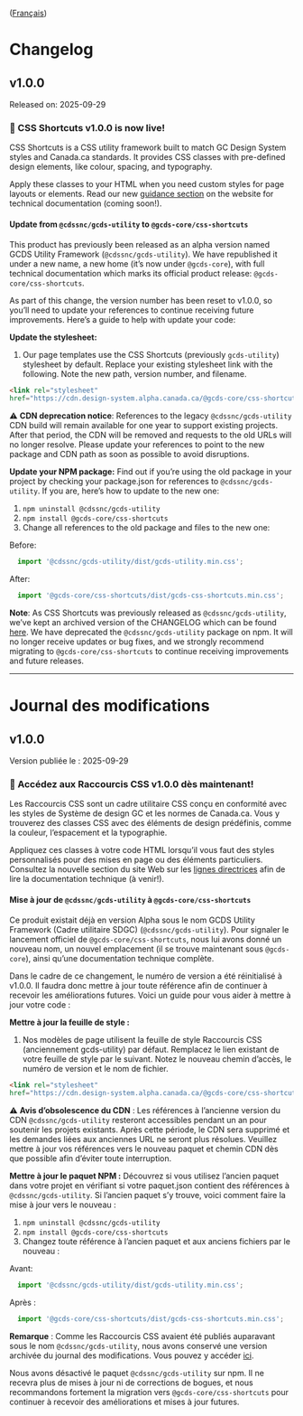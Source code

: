 ([Français](#journal-des-modifications))
# Changelog
## v1.0.0

Released on: 2025-09-29

### :rocket: CSS Shortcuts v1.0.0 is now live!

CSS Shortcuts is a CSS utility framework built to match GC Design System styles and Canada.ca standards. It provides CSS classes with pre-defined design elements, like colour, spacing, and typography.

Apply these classes to your HTML when you need custom styles for page layouts or elements. Read our new [guidance section](https://design-system.alpha.canada.ca/en/css-shortcuts/) on the website for technical documentation (coming soon!).

#### Update from `@cdssnc/gcds-utility` to `@gcds-core/css-shortcuts`
This product has previously been released as an alpha version named GCDS Utility Framework (`@cdssnc/gcds-utility`). We have republished it under a new name, a new home (it’s now under `@gcds-core`), with full technical documentation which marks its official product release: `@gcds-core/css-shortcuts`.

As part of this change, the version number has been reset to v1.0.0, so you’ll need to update your references to continue receiving future improvements. Here’s a guide to help with update your code:

**Update the stylesheet:**
1. Our page templates use the CSS Shortcuts (previously `gcds-utility`) stylesheet by default. Replace your existing stylesheet link with the following. Note the new path, version number, and filename.
```html
<link rel="stylesheet"
href="https://cdn.design-system.alpha.canada.ca/@gcds-core/css-shortcuts@1.0.0/dist/gcds-css-shortcuts.min.css" />
```
⚠️ **CDN deprecation notice**: References to the legacy `@cdssnc/gcds-utility` CDN build will remain available for one year to support existing projects. After that period, the CDN will be removed and requests to the old URLs will no longer resolve. Please update your references to point to the new package and CDN path as soon as possible to avoid disruptions.

**Update your NPM package:**
Find out if you’re using the old package in your project by checking your package.json for references to `@cdssnc/gcds-utility`. If you are, here’s how to update to the new one:
1. `npm uninstall @cdssnc/gcds-utility`
2. `npm install @gcds-core/css-shortcuts`
3. Change all references to the old package and files to the new one:

Before:
  ```js
    import '@cdssnc/gcds-utility/dist/gcds-utility.min.css';
  ```
  After:
  ```js
    import '@gcds-core/css-shortcuts/dist/gcds-css-shortcuts.min.css';
  ```

**Note**: As CSS Shortcuts was previously released as `@cdssnc/gcds-utility`, we’ve kept an archived version of the CHANGELOG which can be found [here](archived/CHANGELOG-UTILITY.md).
We have deprecated the `@cdssnc/gcds-utility` package on npm. It will no longer receive updates or bug fixes, and we strongly recommend migrating to `@gcds-core/css-shortcuts` to continue receiving improvements and future releases.

---

# Journal des modifications

## v1.0.0

Version publiée le : 2025-09-29

### :rocket: Accédez aux Raccourcis CSS v1.0.0 dès maintenant!

Les Raccourcis CSS sont un cadre utilitaire CSS conçu en conformité avec les styles de Système de design GC et les normes de Canada.ca. Vous y trouverez des classes CSS avec des éléments de design prédéfinis, comme la couleur, l’espacement et la typographie. 

Appliquez ces classes à votre code HTML lorsqu’il vous faut des styles personnalisés pour des mises en page ou des éléments particuliers.
Consultez la nouvelle section du site Web sur les [lignes directrices](https://design-system.alpha.canada.ca/fr/raccourcis-css/) afin de lire la documentation technique (à venir!).

#### Mise à jour de `@cdssnc/gcds-utility` à `@gcds-core/css-shortcuts`
Ce produit existait déjà en version Alpha sous le nom GCDS Utility Framework (Cadre utilitaire SDGC) (`@cdssnc/gcds-utility`). Pour signaler le lancement officiel de `@gcds-core/css-shortcuts`, nous lui avons donné un nouveau nom, un nouvel emplacement (il se trouve maintenant sous `@gcds-core`), ainsi qu’une documentation technique complète. 

Dans le cadre de ce changement, le numéro de version a été réinitialisé à v1.0.0. Il faudra donc mettre à jour toute référence afin de continuer à recevoir les améliorations futures. Voici un guide pour vous aider à mettre à jour votre code :

**Mettre à jour la feuille de style :**
1. Nos modèles de page utilisent la feuille de style Raccourcis CSS (anciennement gcds-utility) par défaut. Remplacez le lien existant de votre feuille de style par le suivant. Notez le nouveau chemin d’accès, le numéro de version et le nom de fichier.
```html
<link rel="stylesheet"
href="https://cdn.design-system.alpha.canada.ca/@gcds-core/css-shortcuts@1.0.0/dist/gcds-css-shortcuts.min.css" />
```

⚠️ **Avis d’obsolescence du CDN** : Les références à l’ancienne version du CDN `@cdssnc/gcds-utility` resteront accessibles pendant un an pour soutenir les projets existants. Après cette période, le CDN sera supprimé et les demandes liées aux anciennes URL ne seront plus résolues. Veuillez mettre à jour vos références vers le nouveau paquet et chemin CDN dès que possible afin d’éviter toute interruption.

**Mettre à jour le paquet NPM :**
Découvrez si vous utilisez l’ancien paquet dans votre projet en vérifiant si votre paquet.json contient des références à `@cdssnc/gcds-utility`. Si l’ancien paquet s’y trouve, voici comment faire la mise à jour vers le nouveau :
1. `npm uninstall @cdssnc/gcds-utility`
2. `npm install @gcds-core/css-shortcuts`
3. Changez toute référence à l’ancien paquet et aux anciens fichiers par le nouveau :

Avant:
  ```js
    import '@cdssnc/gcds-utility/dist/gcds-utility.min.css';
  ```
Après :
  ```js
    import '@gcds-core/css-shortcuts/dist/gcds-css-shortcuts.min.css';
  ```
**Remarque** : Comme les Raccourcis CSS avaient été publiés auparavant sous le nom `@cdssnc/gcds-utility`, nous avons conservé une version archivée du journal des modifications. Vous pouvez y accéder [ici](archived/CHANGELOG-UTILITY.md#journal-des-modifications).

Nous avons désactivé le paquet `@cdssnc/gcds-utility` sur npm. Il ne recevra plus de mises à jour ni de corrections de bogues, et nous recommandons fortement la migration vers `@gcds-core/css-shortcuts` pour continuer à recevoir des améliorations et mises à jour futures.
